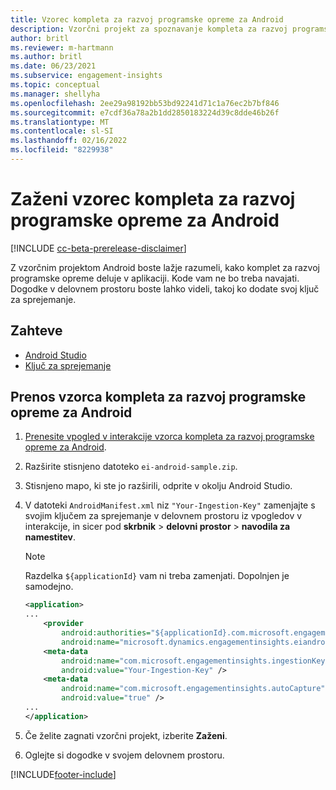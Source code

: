 ```yaml
---
title: Vzorec kompleta za razvoj programske opreme za Android
description: Vzorčni projekt za spoznavanje kompleta za razvoj programske opreme za Android
author: britl
ms.reviewer: m-hartmann
ms.author: britl
ms.date: 06/23/2021
ms.subservice: engagement-insights
ms.topic: conceptual
ms.manager: shellyha
ms.openlocfilehash: 2ee29a98192bb53bd92241d71c1a76ec2b7bf846
ms.sourcegitcommit: e7cdf36a78a2b1dd2850183224d39c8dde46b26f
ms.translationtype: MT
ms.contentlocale: sl-SI
ms.lasthandoff: 02/16/2022
ms.locfileid: "8229938"
---
```

# <a name="run-the-android-sdk-sample"></a>Zaženi vzorec kompleta za razvoj programske opreme za Android

[!INCLUDE [cc-beta-prerelease-disclaimer](includes/cc-beta-prerelease-disclaimer.md)]

Z vzorčnim projektom Android boste lažje razumeli, kako komplet za razvoj programske opreme deluje v aplikaciji. Kode vam ne bo treba navajati. Dogodke v delovnem prostoru boste lahko videli, takoj ko dodate svoj ključ za sprejemanje.

## <a name="prerequisites"></a>Zahteve

- [Android Studio](https://developer.android.com/studio)
- [Ključ za sprejemanje](get-started-android.md)

## <a name="download-the-android-sdk-sample"></a>Prenos vzorca kompleta za razvoj programske opreme za Android

1. [Prenesite vpogled v interakcije vzorca kompleta za razvoj programske opreme za Android](https://download.pi.dynamics.com/sdk/EI-SDKs/ei-android-sample.zip).
1. Razširite stisnjeno datoteko `ei-android-sample.zip`.
1. Stisnjeno mapo, ki ste jo razširili, odprite v okolju Android Studio.
1. V datoteki `AndroidManifest.xml` niz `"Your-Ingestion-Key"` zamenjajte s svojim ključem za sprejemanje v delovnem prostoru iz vpogledov v interakcije, in sicer pod **skrbnik** > **delovni prostor** > **navodila za namestitev**. 

   > [!NOTE]
   > Razdelka `${applicationId}` vam ni treba zamenjati. Dopolnjen je samodejno.

   ```xml
   <application>
   ...
       <provider
           android:authorities="${applicationId}.com.microsoft.engagementinsights.eiandroidsdk.AnalyticsContentProvider"
           android:name="microsoft.dynamics.engagementinsights.eiandroidsdk.AnalyticsContentProvider" />
       <meta-data
           android:name="com.microsoft.engagementinsights.ingestionKey"
           android:value="Your-Ingestion-Key" />
       <meta-data
           android:name="com.microsoft.engagementinsights.autoCapture"
           android:value="true" />
   ...
   </application>
   ```

1. Če želite zagnati vzorčni projekt, izberite **Zaženi**.
1. Oglejte si dogodke v svojem delovnem prostoru.


[!INCLUDE[footer-include](../includes/footer-banner.md)]
